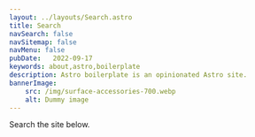 ```yaml
---
layout: ../layouts/Search.astro
title: Search
navSearch: false
navSitemap: false
navMenu: false
pubDate:   2022-09-17
keywords: about,astro,boilerplate
description: Astro boilerplate is an opinionated Astro site.
bannerImage:
    src: /img/surface-accessories-700.webp
    alt: Dummy image
---
```


Search the site below.